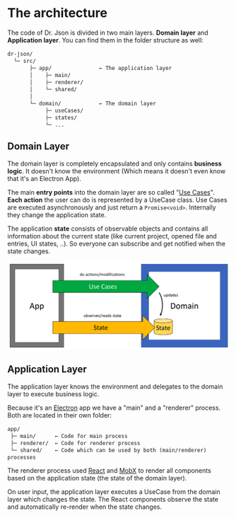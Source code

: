 # The architecture

The code of Dr. Json is divided in two main layers. **Domain layer** and **Application layer**.
You can find them in the folder structure as well:

```text
dr-json/
  └─ src/
       ├─ app/               ← The application layer
       │    ├─ main/
       │    ├─ renderer/
       │    └─ shared/
       │
       └─ domain/            ← The domain layer
            ├─ useCases/
            ├─ states/
            └─ ...
```

## Domain Layer

The domain layer is completely encapsulated and only contains **business logic**.
It doesn't know the environment (Which means it doesn't even know that it's an Electron App).

The main **entry points** into the domain layer are so called "[Use Cases](../../src/domain/useCases)".
**Each action** the user can do is represented by a UseCase class.
Use Cases are executed asynchronously and just return a `Promise<void>`. Internally they change the application state.

The application **state** consists of observable objects and contains all information about the current state
(like current project, opened file and entries, UI states, ..).
So everyone can subscribe and get notified when the state changes.

![Domain Layer](../img/domain-layer.png)



## Application Layer

The application layer knows the environment and delegates to the domain layer to execute business logic.

Because it's an [Electron](https://electronjs.org/) app we have a "main" and a "renderer" process.
Both are located in their own folder:

```
app/
 ├─ main/      ← Code for main process
 ├─ renderer/  ← Code for renderer process
 └─ shared/    ← Code which can be used by both (main/renderer) processes
```

The renderer process used [React](https://reactjs.org/) and [MobX](https://mobx.js.org) to render all
components based on the application state (the state of the domain layer).

On user input, the application layer executes a UseCase from the domain layer which changes the state.
The React components observe the state and automatically re-render when the state changes.
